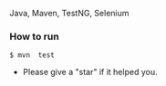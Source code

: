 Java, Maven, TestNG, Selenium
### How to run
```
$ mvn  test
```
* Please give a "star" if it helped you.
